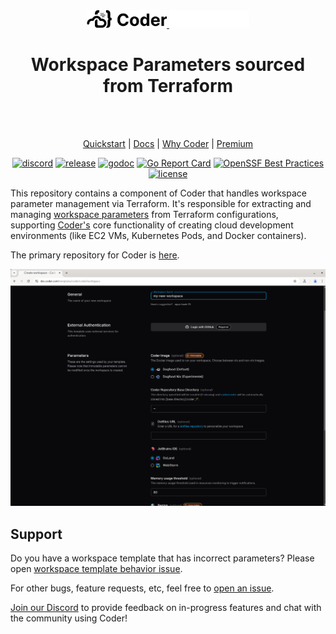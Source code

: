 <!-- markdownlint-disable MD041 -->
<div align="center">
  <a href="https://coder.com#gh-light-mode-only">
    <img src="./.github/assets/images/logo-black.png" alt="Coder Logo Light" style="width: 128px">
  </a>
  <a href="https://coder.com#gh-dark-mode-only">
    <img src="./.github/assets/images/logo-white.png" alt="Coder Logo Dark" style="width: 128px">
  </a>

<h1>
  Workspace Parameters sourced from Terraform
</h1>

<br>
<br>

[Quickstart](#quickstart) | [Docs](https://coder.com/docs) |
[Why Coder](https://coder.com/why) |
[Premium](https://coder.com/pricing#compare-plans)

[![discord](https://img.shields.io/discord/747933592273027093?label=discord)](https://discord.gg/coder)
[![release](https://img.shields.io/github/v/release/coder/preview)](https://github.com/coder/preview/releases/latest)
[![godoc](https://pkg.go.dev/badge/github.com/coder/preview.svg)](https://pkg.go.dev/github.com/coder/preview)
[![Go Report Card](https://goreportcard.com/badge/github.com/coder/preview)](https://goreportcard.com/report/github.com/coder/preview)
[![OpenSSF Best Practices](https://www.bestpractices.dev/projects/9511/badge)](https://www.bestpractices.dev/projects/9511)
[![license](https://img.shields.io/github/license/coder/preview)](./LICENSE)

</div>

This repository contains a component of Coder that handles workspace parameter
management via Terraform. It's responsible for extracting and managing
[workspace parameters](https://coder.com/docs/admin/templates/extending-templates/parameters)
from Terraform configurations, supporting [Coder's](https://coder.com) core
functionality of creating cloud development environments (like EC2 VMs,
Kubernetes Pods, and Docker containers).

The primary repository for Coder is [here](https://github.com/coder/coder).

<!--Should update this with the new cool form options -->
<p align="center">
  <img src="./.github/assets/images/hero-image.png" alt="Coder Hero Image">
</p>

<!-- TODO: Add a usage section that links to coder/coder doc for how to use the `preview` command in coder cli -->

## Support

Do you have a workspace template that has incorrect parameters? Please open
[workspace template behavior issue](https://github.com/coder/preview/issues/new?template=workspace-template-bug-report.md).

For other bugs, feature requests, etc, feel free to
[open an issue](https://github.com/coder/preview/issues/new).

[Join our Discord](https://discord.gg/coder) to provide feedback on in-progress
features and chat with the community using Coder!
